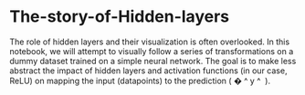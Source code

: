 # The-story-of-Hidden-layers

The role of hidden layers and their visualization is often overlooked. In this notebook, we will attempt to visually follow a series of transformations on a dummy dataset trained on a simple neural network. The goal is to make less abstract the impact of hidden layers and activation functions (in our case, ReLU) on mapping the input (datapoints) to the prediction (
�
^
y
^
​
 ).
